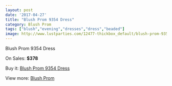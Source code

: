 ```yaml
---
layout: post
date: '2017-04-27'
title: "Blush Prom 9354 Dress"
category: Blush Prom
tags: ["blush","evening","dresses","dress","beaded"]
image: http://www.lustparties.com/12477-thickbox_default/blush-prom-9354-dress.jpg
---
```

Blush Prom 9354 Dress

On Sales: **$378**
<a href="https://www.lustparties.com/en/blush-prom/4645-blush-prom-9354-dress.html"><amp-img layout="responsive" width="600" height="600" src="//www.lustparties.com/12477-thickbox_default/blush-prom-9354-dress.jpg" alt="Blush Prom 9354 Dress 0" /></a>

Buy it: [Blush Prom 9354 Dress](https://www.lustparties.com/en/blush-prom/4645-blush-prom-9354-dress.html "Blush Prom 9354 Dress")

View more: [Blush Prom](https://www.lustparties.com/en/25-blush-prom "Blush Prom")